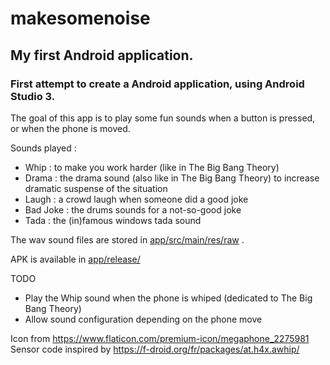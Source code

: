 
# makesomenoise
## My first Android application.

### First attempt to create a Android application, using Android Studio 3.

The goal of this app is to play some fun sounds when a button is pressed, or when the phone is moved.

Sounds played :
- Whip : to make you work harder (like in The Big Bang Theory)
- Drama : the drama sound (also like in The Big Bang Theory) to increase dramatic suspense of the situation
- Laugh : a crowd laugh when someone did a good joke
- Bad Joke : the drums sounds for a not-so-good joke
- Tada : the (in)famous windows tada sound

The wav sound files are stored in [app/src/main/res/raw](./app/src/main/res/raw) .

APK is available in [app/release/](app/release/)

TODO
- Play the Whip sound when the phone is whiped (dedicated to The Big Bang Theory)
- Allow sound configuration depending on the phone move


Icon from https://www.flaticon.com/premium-icon/megaphone_2275981
Sensor code inspired by https://f-droid.org/fr/packages/at.h4x.awhip/